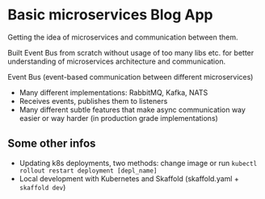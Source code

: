 # Basic microservices Blog App

Getting the idea of microservices and communication between them.

Built Event Bus from scratch without usage of too many libs etc. for better understanding of microservices architecture and communication.

Event Bus (event-based communication between different microservices)

- Many different implementations: RabbitMQ, Kafka, NATS
- Receives events, publishes them to listeners
- Many different subtle features that make async communication way easier or way harder (in production grade implementations)

## Some other infos

- Updating k8s deployments, two methods: change image or run `kubectl rollout restart deployment [depl_name]`
- Local development with Kubernetes and Skaffold (skaffold.yaml + `skaffold dev`)
